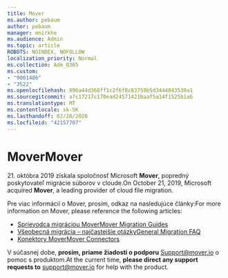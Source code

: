 ```yaml
---
title: Mover
ms.author: pebaum
author: pebaum
manager: mnirkhe
ms.audience: Admin
ms.topic: article
ROBOTS: NOINDEX, NOFOLLOW
localization_priority: Normal
ms.collection: Adm_O365
ms.custom:
- "9001486"
- "3522"
ms.openlocfilehash: 896a44d368ff1c2f6f8c83759b5d3444043538a1
ms.sourcegitcommit: a7c17217c170ead24571421baaf5a14f1525b1a6
ms.translationtype: MT
ms.contentlocale: sk-SK
ms.lasthandoff: 02/20/2020
ms.locfileid: "42157707"
---
```

# <a name="mover"></a><span data-ttu-id="f5319-102">Mover</span><span class="sxs-lookup"><span data-stu-id="f5319-102">Mover</span></span>

<span data-ttu-id="f5319-103">21. októbra 2019 získala spoločnosť Microsoft **Mover**, popredný poskytovateľ migrácie súborov v cloude.</span><span class="sxs-lookup"><span data-stu-id="f5319-103">On October 21, 2019, Microsoft acquired **Mover**, a leading provider of cloud file migration.</span></span>

<span data-ttu-id="f5319-104">Pre viac informácií o Mover, prosím, odkaz na nasledujúce články:</span><span class="sxs-lookup"><span data-stu-id="f5319-104">For more information on Mover, please reference the following articles:</span></span>

- [<span data-ttu-id="f5319-105">Sprievodca migráciou Mover</span><span class="sxs-lookup"><span data-stu-id="f5319-105">Mover Migration Guides</span></span>](https://mover.io/guides/)
- [<span data-ttu-id="f5319-106">Všeobecná migrácia – najčastejšie otázky</span><span class="sxs-lookup"><span data-stu-id="f5319-106">General Migration FAQ</span></span>](https://mover.io/guides/general/)
- [<span data-ttu-id="f5319-107">Konektory Mover</span><span class="sxs-lookup"><span data-stu-id="f5319-107">Mover Connectors</span></span>](https://mover.io/connectors/)

<span data-ttu-id="f5319-108">V súčasnej dobe, **prosím, priame žiadosti o podporu** [Support@mover.io](mailto:support@mover.io) o pomoc s produktom.</span><span class="sxs-lookup"><span data-stu-id="f5319-108">At the current time, **please direct any support requests to** [support@mover.io](mailto:support@mover.io) for help with the product.</span></span> 

 